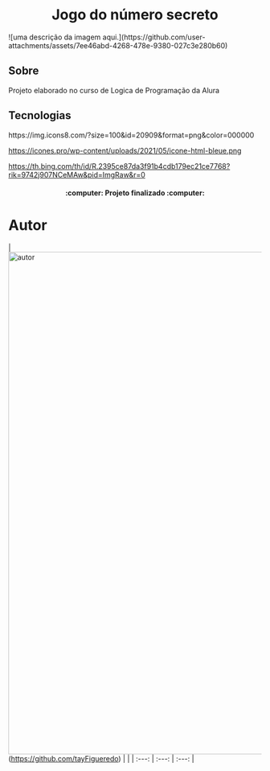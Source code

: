 <h1 align="center"> Jogo do número secreto </h1>
![uma descrição da imagem aqui.](https://github.com/user-attachments/assets/7ee46abd-4268-478e-9380-027c3e280b60)


<h2> Sobre </h2>
<p>Projeto elaborado no curso de Logica de Programação da Alura </p>

## Tecnologias
<div>
  https://img.icons8.com/?size=100&id=20909&format=png&color=000000
  
  https://icones.pro/wp-content/uploads/2021/05/icone-html-bleue.png
  
  https://th.bing.com/th/id/R.2395ce87da3f91b4cdb179ec21ce7768?rik=9742j907NCeMAw&pid=ImgRaw&r=0
</div>

<h4 align="center"> 
    :computer:  Projeto finalizado  :computer:
</h4>

# Autor

| <img src="Image2.jpeg" alt="autor" width="700" height="1000">(https://github.com/tayFigueredo) |   |
| :---: | :---: | :---: |
